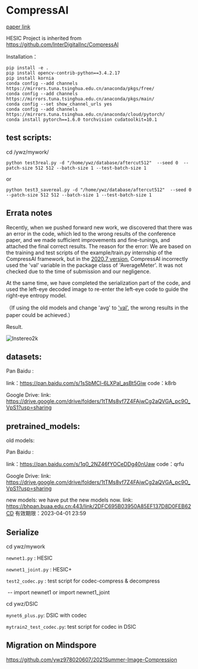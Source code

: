 # CompressAI
[paper link](https://openaccess.thecvf.com/content/CVPR2021/papers/Deng_Deep_Homography_for_Efficient_Stereo_Image_Compression_CVPR_2021_paper.pdf)

HESIC Project is inherited from https://github.com/InterDigitalInc/CompressAI

Installation：

```
pip install -e . 
pip install opencv-contrib-python==3.4.2.17 
pip install kornia 
conda config --add channels https://mirrors.tuna.tsinghua.edu.cn/anaconda/pkgs/free/
conda config --add channels https://mirrors.tuna.tsinghua.edu.cn/anaconda/pkgs/main/
conda config --set show_channel_urls yes
conda config --add channels https://mirrors.tuna.tsinghua.edu.cn/anaconda/cloud/pytorch/
conda install pytorch==1.6.0 torchvision cudatoolkit=10.1
```



## test scripts:

cd /ywz/mywork/

```python test3real.py -d "/home/ywz/database/aftercut512"  --seed 0  --patch-size 512 512 --batch-size 1 --test-batch-size 1```

or

```python test3_savereal.py -d "/home/ywz/database/aftercut512"  --seed 0  --patch-size 512 512 --batch-size 1 --test-batch-size 1```



## Errata notes

Recently, when we pushed forward new work, we discovered that there was an error in the code, which led to the wrong results of the conference paper, and we made sufficient improvements and fine-tunings, and attached the final correct results.
The reason for the error: We are based on the training and test scripts of the example/train.py internship of the CompressAI framework, but in the [2020.7 version](https://github.com/InterDigitalInc/CompressAI/blob/c1cf1f79c6a0489902d937d711ca9ec36e234102/examples/train.py), CompressAI incorrectly used the 'val' variable in the package class of 'AverageMeter'. It was not checked due to the time of submission and our negligence. 

At the same time, we have completed the serialization part of the code, and used the left-eye decoded image to re-enter the left-eye code to guide the right-eye entropy model.

（If using the old models and change 'avg' to ['val'](https://github.com/ywz978020607/HESIC/blob/546e0c0788552caee4ac75a229558ff64f295916/ywz/mywork/test3.py), the wrong results in the paper could be achieved.）



Result.

![Instereo2k](./cvpr-Instereo2k.png)




## datasets:

Pan Baidu :

link：https://pan.baidu.com/s/1sSbMCl-6LXPal_asBt5Giw 
code：k8rb 

Google Drive: link: https://drive.google.com/drive/folders/1tTMs8vf7Z4FAjwCg2aQVGA_pc9O_VpS1?usp=sharing



## pretrained_models:
old models:

Pan Baidu :

link：https://pan.baidu.com/s/1q0_2NZ46fYOCeDDg40nUaw 
code：qrfu 

Google Drive: link: https://drive.google.com/drive/folders/1tTMs8vf7Z4FAjwCg2aQVGA_pc9O_VpS1?usp=sharing

new models:
we have put the new models now.
link: https://bhpan.buaa.edu.cn:443/link/2DFC695B03950A85EF137D8D0FEB62CD
有效期限：2023-04-01 23:59


## Serialize

cd ywz/mywork

`newnet1.py` : HESIC 

`newnet1_joint.py` : HESIC+

`test2_codec.py` : test script for codec-compress & decompress  

​	-- import newnet1 or import newnet1_joint



cd ywz/DSIC

`mynet6_plus.py`: DSIC with codec

`mytrain2_test_codec.py`: test script for codec in DSIC




## Migration on Mindspore
https://github.com/ywz978020607/2021Summer-Image-Compression
